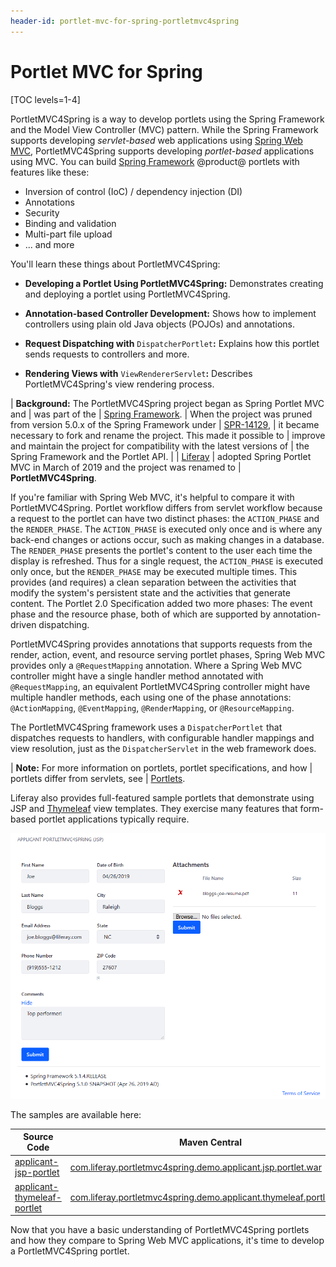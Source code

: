 ```yaml
---
header-id: portlet-mvc-for-spring-portletmvc4spring
---
```


# Portlet MVC for Spring

[TOC levels=1-4]

PortletMVC4Spring is a way to develop portlets using the Spring Framework and
the Model View Controller (MVC) pattern. While the Spring Framework supports
developing *servlet-based* web applications using
[Spring Web MVC](https://docs.spring.io/spring/docs/current/spring-framework-reference/web.html),
PortletMVC4Spring supports developing *portlet-based* applications using MVC.
You can build 
[Spring Framework](https://spring.io/projects/spring-framework)
@product@ portlets with features like these:

-   Inversion of control (IoC) / dependency injection (DI)
-   Annotations
-   Security
-   Binding and validation
-   Multi-part file upload
-   ... and more

You'll learn these things about PortletMVC4Spring: 

-   **Developing a Portlet Using PortletMVC4Spring:** Demonstrates creating and 
    deploying a portlet using PortletMVC4Spring. 

-   **Annotation-based Controller Development:** Shows how to implement 
    controllers using plain old Java objects (POJOs) and annotations. 

-   **Request Dispatching with** `DispatcherPortlet`**:** Explains how this portlet 
    sends requests to controllers and more. 

-   **Rendering Views with** `ViewRendererServlet`**:** Describes
    PortletMVC4Spring's view rendering  process. 

| **Background:** The PortletMVC4Spring project began as Spring Portlet MVC and 
| was part of the
| [Spring Framework](https://spring.io/projects/spring-framework).
| When the project was pruned from version 5.0.x of the Spring Framework under
| [SPR-14129](https://github.com/spring-projects/spring-framework/issues/18701),
| it became necessary to fork and rename the project. This made it possible to
| improve and maintain the project for compatibility with the latest versions of
| the Spring Framework and the Portlet API.
|
| [Liferay](http://www.liferay.com)
| adopted Spring Portlet MVC in March of 2019 and the project was renamed to
| **PortletMVC4Spring**.

If you're familiar with Spring Web MVC, it's helpful to compare it with
PortletMVC4Spring. Portlet workflow differs from servlet workflow because
a request to the portlet can have two distinct phases: the `ACTION_PHASE` and
the `RENDER_PHASE`. The `ACTION_PHASE` is executed only once and is where any
back-end changes or actions occur, such as making changes in a database. The
`RENDER_PHASE` presents the portlet's content to the user each time the display
is refreshed. Thus for a single request, the `ACTION_PHASE` is executed only
once, but the `RENDER_PHASE` may be executed multiple times. This provides (and
requires) a clean separation between the activities that modify the system's
persistent state and the activities that generate content. The Portlet 2.0
Specification added two more phases: The event phase and the resource phase,
both of which are supported by annotation-driven dispatching. 

PortletMVC4Spring provides annotations that supports requests from the render,
action, event, and resource serving portlet phases, Spring Web MVC provides only
a `@RequestMapping` annotation. Where a Spring Web MVC controller might have
a single handler method annotated with `@RequestMapping`, an equivalent
PortletMVC4Spring controller might have multiple handler methods, each using
one of the phase annotations: `@ActionMapping`, `@EventMapping`,
`@RenderMapping`, or `@ResourceMapping`.

The PortletMVC4Spring framework uses a `DispatcherPortlet` that dispatches
requests to handlers, with configurable handler mappings and view resolution,
just as the `DispatcherServlet` in the web framework does. 

| **Note:** For more information on portlets, portlet specifications, and how 
| portlets differ from servlets, see
| [Portlets](/docs/7-2/frameworks/-/knowledge_base/f/portlets). 

Liferay also provides full-featured sample portlets that demonstrate using JSP
and
[Thymeleaf](https://www.thymeleaf.org)
view templates. They exercise many features that form-based
portlet applications typically require. 

![Figure 1: This PortletMVC4Spring portlet enables users to enter job applications. It uses the Spring features mentioned above and handles requests from multiple portlet phases.](../../../images/portletmvc4spring-applicant-jsp-app.png)

The samples are available here: 

| Source Code   | Maven Central |
| ------------- | ------------- |
| [applicant-jsp-portlet](demo/applicant-jsp-portlet)  |  [com.liferay.portletmvc4spring.demo.applicant.jsp.portlet.war](https://search.maven.org/search?q=a:com.liferay.portletmvc4spring.demo.applicant.jsp.portlet) |
| [applicant-thymeleaf-portlet](demo/applicant-thymeleaf-portlet)  |  [com.liferay.portletmvc4spring.demo.applicant.thymeleaf.portlet.war](https://search.maven.org/search?q=a:com.liferay.portletmvc4spring.demo.applicant.thymeleaf.portlet) | 

Now that you have a basic understanding of PortletMVC4Spring portlets and how
they compare to Spring Web MVC applications, it's time to develop a
PortletMVC4Spring portlet. 
